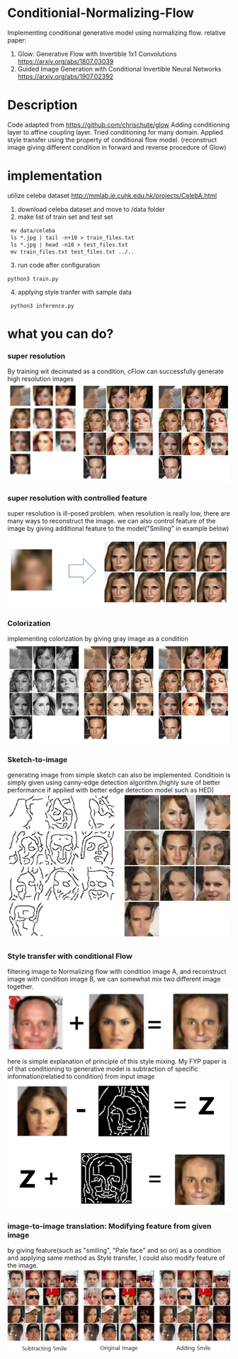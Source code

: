 # Conditionial-Normalizing-Flow
Implementing conditional generative model using normalizing flow. 
relative paper:
1. Glow: Generative Flow with Invertible 1x1 Convolutions
https://arxiv.org/abs/1807.03039
2. Guided Image Generation with Conditional Invertible Neural Networks
https://arxiv.org/abs/1907.02392


# Description
Code adapted from https://github.com/chrischute/glow
Adding conditioning layer to affine coupling layer. Tried conditioning for many domain.
Applied style transfer using the property of conditional flow model. (reconstruct image giving different condition in forward and reverse procedure of Glow)


# implementation
utilize celeba dataset
http://mmlab.ie.cuhk.edu.hk/projects/CelebA.html

1. download celeba dataset and move to /data folder
2. make list of train set and test set
 ```command
  mv data/celeba
  ls *.jpg | tail -n+10 > train_files.txt
  ls *.jpg | head -n10 > test_files.txt
  mv train_files.txt test_files.txt ../..
 ```

3. run code after configuration
```command
python3 train.py
```
4. applying style tranfer with sample data
```command
 python3 inference.py
```

# what you can do?
### super resolution
By training wit decimated as a condition, cFlow can successfully generate high resolution images
![Alt text](/figs/SR.jpg)
### super resolution with controlled feature
super resolution is ill-posed problem. when resolution is really low, there are many ways to reconstruct the image. we can also control feature of the image by giving additional feature to the model("Smiling" in example below)
![Alt text](/figs/SR_feature.png)
### Colorization
implementing colorization by giving gray image as a condition
![Alt text](/figs/Colorization.png)
### Sketch-to-image
generating image from simple sketch can also be implemented. Conditioin is simply given using canny-edge detection algorithm.(highly sure of better performance if applied with better edge detection model such as HED)
![Alt text](/figs/sketch-to-image.png)
### Style transfer with conditional Flow
filtering image to Normalizing flow with condition image A, and reconstruct image with condition image B, we can somewhat mix two different image together.
![Alt text](/figs/ST_example.png)
here is simple explanation of principle of this style mixing. My FYP paper is of that conditioning to generative model is subtraction of specific information(relatied to condition) from input image
![Alt text](/figs/ST_principle.png)
### image-to-image translation: Modifying feature from given image
by giving feature(such as "smiling", "Pale face" and so on) as a condition and applying same method as Style transfer, I could also modify feature of the image. 
![Alt text](/figs/modifying_feature.png)
